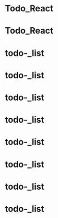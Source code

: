 # Todo_React
# Todo_React
# todo-_list
# todo-_list
# todo-_list
# todo-_list
# todo-_list
# todo-_list
# todo-_list
# todo-_list
